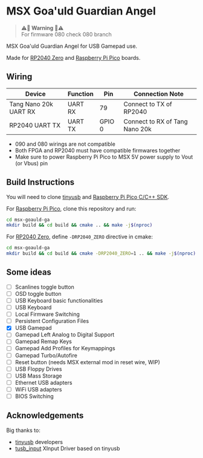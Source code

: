 # MSX Goa'uld Guardian Angel

> **⚠️🚨 Warning 🚨⚠️**  
> For firmware 080 check 080 branch

MSX Goa'uld Guardian Angel for USB Gamepad use.

Made for [RP2040 Zero](https://www.waveshare.com/wiki/RP2040-Zero) and [Raspberry Pi Pico](https://www.raspberrypi.com/documentation/microcontrollers/pico-series.html#pico-1-family) boards.

## Wiring

| Device                   | Function   | Pin       | Connection Note                  |
|--------------------------|------------|-----------|----------------------------------|
| Tang Nano 20k UART RX    | UART RX    | 79        | Connect to TX of RP2040          |
| RP2040 UART TX           | UART TX    | GPIO 0    | Connect to RX of Tang Nano 20k   |

- 090 and 080 wirings are not compatible
- Both FPGA and RP2040 must have compatible firmwares together
- Make sure to power Raspberry Pi Pico to MSX 5V power supply to Vout (or Vbus) pin

## Build Instructions

You will need to clone [tinyusb](https://github.com/hathach/tinyusb) and [Raspberry Pi Pico C/C++ SDK](https://github.com/raspberrypi/pico-sdk).

For [Raspberry Pi Pico](https://www.raspberrypi.com/documentation/microcontrollers/pico-series.html#pico-1-family), clone this repository and run:

```bash
cd msx-goauld-ga
mkdir build && cd build && cmake .. && make -j$(nproc)
```

For [RP2040 Zero](https://www.waveshare.com/wiki/RP2040-Zero), define `-DRP2040_ZERO` directive in cmake:

```bash
cd msx-goauld-ga
mkdir build && cd build && cmake -DRP2040_ZERO=1 .. && make -j$(nproc)
```

## Some ideas

- [ ] Scanlines toggle button
- [ ] OSD toggle button
- [ ] USB Keyboard basic functionalities
- [ ] USB Keyboard
- [ ] Local Firmware Switching
- [ ] Persistent Configuration Files
- [x] USB Gamepad
- [ ] Gamepad Left Analog to Digital Support
- [ ] Gamepad Remap Keys
- [ ] Gamepad Add Profiles for Keymappings
- [ ] Gamepad Turbo/Autofire
- [ ] Reset button (needs MSX external mod in reset wire, WIP)
- [ ] USB Floppy Drives
- [ ] USB Mass Storage
- [ ] Ethernet USB adapters
- [ ] WiFi USB adapters
- [ ] BIOS Switching

## Acknowledgements

Big thanks to:

- [tinyusb](https://github.com/hathach/tinyusb) developers
- [tusb_input](https://github.com/Ryzee119/tusb_xinput) XInput Driver based on tinyusb

